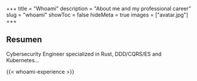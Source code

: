 +++
title = "Whoami"
description = "About me and my professional career"
slug = "whoami"
showToc = false
hideMeta = true
images = ["avatar.jpg"]
+++

## Resumen
Cybersecurity Engineer specialized in Rust, DDD/CQRS/ES and Kubernetes…

{{< whoami-experience >}}
